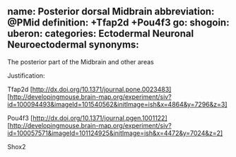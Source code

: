 name: Posterior dorsal Midbrain
abbreviation: @PMid
definition: +Tfap2d +Pou4f3
go:
shogoin: 
uberon: 
categories: Ectodermal Neuronal Neuroectodermal
synonyms:
---

The posterior part of the Midbrain and other areas

Justification:


Tfap2d [http://dx.doi.org/10.1371/journal.pone.0023483]
[http://developingmouse.brain-map.org/experiment/siv?id=100094493&imageId=101540562&initImage=ish&x=4864&y=7296&z=3]

Pou4f3 [http://dx.doi.org/10.1371/journal.pgen.1001122]
[http://developingmouse.brain-map.org/experiment/siv?id=100057571&imageId=101124925&initImage=ish&x=4472&y=7024&z=2]

Shox2